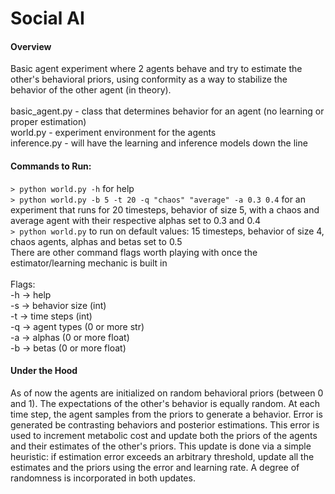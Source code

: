# Social AI

#### Overview

Basic agent experiment where 2 agents behave and try to estimate the other's behavioral priors, using conformity as a way to stabilize the behavior of the other agent (in theory).
<br/>
<br/>
basic_agent.py - class that determines behavior for an agent (no learning or proper estimation)
<br/>
world.py - experiment environment for the agents
<br/>
inference.py - will have the learning and inference models down the line

#### Commands to Run:

`> python world.py -h` for help
<br/>
`> python world.py -b 5 -t 20 -q "chaos" "average" -a 0.3 0.4` for an experiment that runs for 20 timesteps, behavior of size 5, with a chaos and average agent with their respective alphas set to 0.3 and 0.4
<br/>
`> python world.py` to run on default values: 15 timesteps, behavior of size 4, chaos agents, alphas and betas set to 0.5
<br/>
There are other command flags worth playing with once the estimator/learning mechanic is built in
<br/>
<br/>
Flags:
<br/>
-h -> help
<br/>
-s -> behavior size (int)
<br/>
-t -> time steps (int)
<br/>
-q -> agent types (0 or more str)
<br/>
-a -> alphas (0 or more float)
<br/>
-b -> betas (0 or more float)

#### Under the Hood

As of now the agents are initialized on random behavioral priors (between 0 and 1). The expectations of the other's behavior is equally random. At each time step, the agent samples from the priors to generate a behavior. Error is generated be contrasting behaviors and posterior estimations. This error is used to increment metabolic cost and update both the priors of the agents and their estimates of the other's priors. This update is done via a simple heuristic: if estimation error exceeds an arbitrary threshold, update all the estimates and the priors using the error and learning rate. A degree of randomness is incorporated in both updates.
